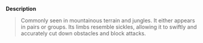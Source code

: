 **Description** 
> Commonly seen in mountainous terrain and jungles. It either appears in pairs or groups. Its limbs resemble sickles, allowing it to swiftly and accurately cut down obstacles and block attacks.